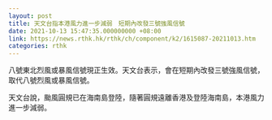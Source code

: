 ```yaml
---
layout: post
title: 天文台指本港風力進一步減弱　短期內改發三號強風信號
date: 2021-10-13 15:47:35.000000000 +08:00
link: https://news.rthk.hk/rthk/ch/component/k2/1615087-20211013.htm
categories: rthk
---
```


八號東北烈風或暴風信號現正生效。天文台表示，會在短期內改發三號強風信號，取代八號烈風或暴風信號。

天文台說，颱風圓規已在海南島登陸，隨著圓規遠離香港及登陸海南島，本港風力進一步減弱。
